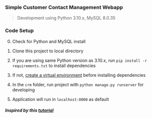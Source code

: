 ### Simple Customer Contact Management Webapp

> Development using Python 3.10.x, MySQL 8.0.35

### Code Setup

0. Check for Python and MySQL install

1. Clone this project to local directory

2. If you are using same Python version as 3.10.x, run  ```pip install -r requirements.txt``` to install dependencies

3. If not, [create a virtual environment](https://www.freecodecamp.org/news/how-to-setup-virtual-environments-in-python/) before installing dependencies

4. In the ```crm``` folder, run project with ```python manage.py runserver``` for developing

5. Application will run in  ```localhost:8000``` as default

##### Inspired by this [tutorial](https://www.youtube.com/watch?v=t10QcFx7d5k)
